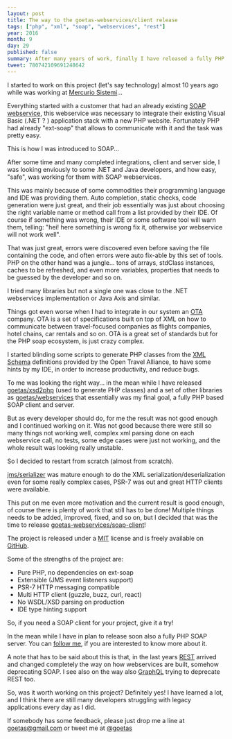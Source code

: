 ```yaml
---
layout: post
title: The way to the goetas-webservices/client release
tags: ["php", "xml", "soap", "webservices", "rest"]
year: 2016
month: 9
day: 29
published: false
summary: After many years of work, finally I have released a fully PHP based SOAP client up to date with the latest best practice.
tweet: 780742109691248642
---
```


I started to work on this project (let's say technology) almost 10 years ago 
while was working at [Mercurio Sistemi](http://www.mercuriosistemi.com/)...

Everything started with a customer that had an already existing [SOAP webservice](https://en.wikipedia.org/wiki/SOAP), 
this webservice was necessary to integrate their existing Visual Basic (.NET ? ) application stack with a new PHP website.
Fortunately PHP had already "ext-soap" that allows to communicate with it and the task was pretty easy.
 
This is how I was introduced to SOAP...

After some time and many completed integrations, client and server side, I was looking enviously to some .NET and Java 
developers, and how easy, "safe", was working for them with SOAP webservices.

This was mainly because of some commodities their programming language and IDE was providing them.
Auto completion, static checks, code generation were just great, and their job essentially was just about choosing the 
right variable name or method call from a list provided by their IDE.
Of course if something was wrong, their IDE or some software tool will warn them, telling: "hei! here something is wrong
fix it, otherwise yor webservice will not work well". 

That was just great, errors were discovered even before saving the file containing the code, and often errors were 
auto fix-able by this set of tools.
PHP on the other hand was a jungle... tons of arrays, stdClass instances, caches to be refreshed, and even more 
variables, properties that needs to be guessed by the developer and so on.

I tried many libraries but not a single one was close to the .NET webservices implementation or Java Axis and similar.

Things got even worse when I had to integrate in our system an [OTA](https://en.wikipedia.org/wiki/OpenTravel_Alliance) 
company. OTA is a set of specifications built on top of XML on how to communicate between travel-focused companies as flights companies, 
hotel chains, car rentals and so on.
OTA is a great set of standards but for the PHP soap ecosystem, is just crazy complex.

I started blinding some scripts to generate PHP classes from the [XML Schema](https://en.wikipedia.org/wiki/XML_schema)
definitions provided by the Open Travel Alliance, to have some hints by my IDE, in order to increase productivity, and
reduce bugs.

To me was looking the right way... in the mean while I have released [goetas/xsd2php](https://github.com/goetas/xsd2php)
(used to generate PHP classes) and a set of other libraries as [goetas/webservices](https://github.com/goetas/webservices)
that essentially was my final goal, a fully PHP based SOAP client and server.

But as every developer should do, for me the result was not good enough and I continued working on it.
Was not good because there were still so many things not working well, complex xml parsing done on each webservice call, 
no tests, some edge cases were just not working, and the whole result was looking really unstable.

So I decided to restart from scratch (almost from scratch).

[jms/serializer](https://github.com/schmittjoh/serializer) was mature enough to do the XML serialization/deserialization
 even for some really complex cases, PSR-7 was out and great HTTP clients were available.
 
This put on me even more motivation and the current result is good enough, of course there is plenty of work that still 
has to be done! Multiple things needs to be added, improved, fixed, and so on, but I decided that was the time 
to release [goetas-webservices/soap-client](https://github.com/goetas-webservices/soap-client)!

The project is released under a [MIT](https://en.wikipedia.org/wiki/MIT_License) license 
and is freely available on [GitHub](https://github.com/goetas-webservices/soap-client).

Some of the strengths of the project are:

- Pure PHP, no dependencies on ext-soap
- Extensible (JMS event listeners support)
- PSR-7 HTTP messaging compatible
- Multi HTTP client (guzzle, buzz, curl, react)
- No WSDL/XSD parsing on production
- IDE type hinting support


So, if you need a SOAP client for your project, give it a try! 

In the mean while I have in plan to release soon also a fully PHP SOAP server. 
You can [follow me](https://twitter.com/goetas_asmir), if you are interested to know more about it.


A note that has to be said about this is that, in the last years 
[REST](https://en.wikipedia.org/wiki/Representational_state_transfer)
arrived and changed completely the way on how webservices are built, somehow deprecating SOAP. 
I see also on the way also [GraphQL](https://en.wikipedia.org/wiki/GraphQL) trying to deprecate REST too.

So, was it worth working on this project? Definitely yes! I have learned a lot, and I think there are still many 
developers struggling with legacy applications every day as I did.


If somebody has some feedback, please just drop me a line at [goetas@gmail.com](mailto:goetas@gmail.com) 
or tweet me at [@goetas](https://twitter.com/goetas_asmir)
